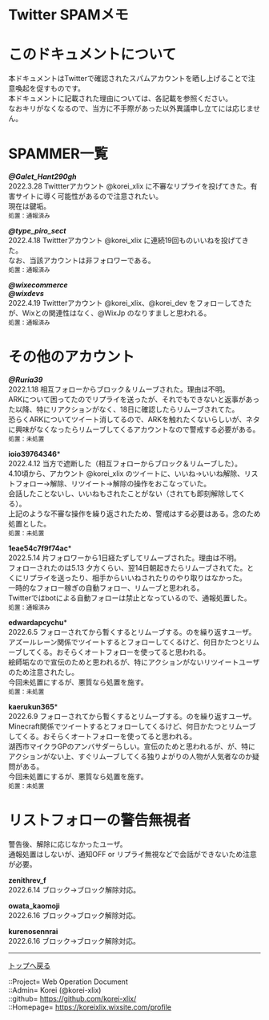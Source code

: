 # Twitter SPAMメモ

# このドキュメントについて  
本ドキュメントはTwitterで確認されたスパムアカウントを晒し上げることで注意喚起を促すものです。  
本ドキュメントに記載された理由については、各記載を参照ください。  
なおキリがなくなるので、当方に不手際があった以外異議申し立てには応じません。  


# SPAMMER一覧  

***@GaIet_Hant290gh***  
2022.3.28 Twittterアカウント @korei_xlix に不審なリプライを投げてきた。有害サイトに導く可能性があるので注意されたい。  
現在は鍵垢。  
`
処置：通報済み  
`
  
***@type_piro_sect***  
2022.4.18 Twittterアカウント @korei_xlix に連続19回ものいいねを投げてきた。  
なお、当該アカウントは非フォロワーである。  
`
処置：通報済み  
`
  

***@wixecommerce***  
***@wixdevs***  
2022.4.19 Twittterアカウント @korei_xlix、@korei_dev をフォローしてきたが、Wixとの関連性はなく、@WixJp のなりすましと思われる。  
`
処置：通報済み  
`
  



# その他のアカウント  

***@Ruria39***  
2022.1.18 相互フォローからブロック＆リムーブされた。理由は不明。  
ARKについて困ってたのでリプライを送ったが、それでもできないと返事があった以降、特にリアクションがなく、18日に確認したらリムーブされてた。  
恐らくARKについてツイート消してるので、ARKを触れたくないらしいが、ネタに興味がなくなったらリムーブしてくるアカウントなので警戒する必要がある。  
`
処置：未処置  
`

**ioio39764346***  
2022.4.12 当方で遮断した（相互フォローからブロック＆リムーブした）。  
4.10頃から、アカウント @korei_xlix のツイートに、いいね→いいね解除、リストフォロー→解除、リツイート→解除の操作をおこなっていた。  
会話したことないし、いいねもされたことがない（されても即刻解除してくる）。  
上記のような不審な操作を繰り返されたため、警戒はする必要はある。念のため処置とした。  
`
処置：未処置  
`

**1eae54c7f9f74ac***  
2022.5.14 片フォロワーから1日経たずしてリムーブされた。理由は不明。  
フォローされたのは5.13 夕方くらい、翌14日朝起きたらリムーブされてた。とくにリプライを送ったり、相手からいいねされたりのやり取りはなかった。  
一時的なフォロー稼ぎの自動フォロー、リムーブと思われる。  
Twitterではbotによる自動フォローは禁止となっているので、通報処置した。  
`
処置：通報済み  
`

**edwardapcychu***  
2022.6.5 フォローされてから暫くするとリムーブする。のを繰り返すユーザ。  
アズールレーン関係でツイートするとフォローしてくるけど、何日かたつとリムーブしてくる。おそらくオートフォローを使ってると思われる。  
絵師垢なので宣伝のためと思われるが、特にアクションがないリツイートユーザのため注意されたし。  
今回未処置にするが、悪質なら処置を施す。  
`
処置：未処置  
`

**kaerukun365***  
2022.6.9 フォローされてから暫くするとリムーブする。のを繰り返すユーザ。  
Minecraft関係でツイートするとフォローしてくるけど、何日かたつとリムーブしてくる。おそらくオートフォローを使ってると思われる。  
湖西市マイクラGPのアンバサダーらしい。宣伝のためと思われるが、が、特にアクションがない上、すぐリムーブしてくる独りよがりの人物が人気者なのか疑問がある。  
今回未処置にするが、悪質なら処置を施す。  
`
処置：未処置  
`



# リストフォローの警告無視者  
警告後、解除に応じなかったユーザ。  
通報処置はしないが、通知OFF or リプライ無視などで会話ができないため注意が必要。  
  
**zenithrev_f**  
2022.6.14 ブロック→ブロック解除対応。  
  
**owata_kaomoji**  
2022.6.16 ブロック→ブロック解除対応。  
  
**kurenosennrai**  
2022.6.16 ブロック→ブロック解除対応。  




***
[トップへ戻る](/readme.md)  
  
::Project= Web Operation Document  
::Admin= Korei (@korei-xlix)  
::github= https://github.com/korei-xlix/  
::Homepage= https://koreixlix.wixsite.com/profile  
